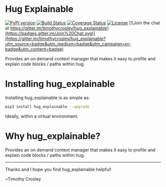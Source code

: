 Hug Explainable
===================

[![PyPI version](https://badge.fury.io/py/hug_explainable.svg)](http://badge.fury.io/py/hug_explainable)
[![Build Status](https://travis-ci.org/timothycrosley/hug_explainable.svg?branch=master)](https://travis-ci.org/timothycrosley/hug_explainable)
[![Coverage Status](https://coveralls.io/repos/timothycrosley/hug_explainable/badge.svg?branch=master&service=github)](https://coveralls.io/github/timothycrosley/hug_explainable?branch=master)
[![License](https://img.shields.io/github/license/mashape/apistatus.svg)](https://pypi.python.org/pypi/hug_explainable/)
[![Join the chat at https://gitter.im/timothycrosley/hug_explainable](https://badges.gitter.im/Join%20Chat.svg)](https://gitter.im/timothycrosley/hug_explainable?utm_source=badge&utm_medium=badge&utm_campaign=pr-badge&utm_content=badge)

Provides an on demand context manager that makes it easy to profile and explain code blocks / paths within hug.


Installing hug_explainable
===================

Installing hug_explainable is as simple as:

```bash
pip3 install hug_explainable --upgrade
```

Ideally, within a virtual environment.


Why hug_explainable?
===================

Provides an on demand context manager that makes it easy to profile and explain code blocks / paths within hug.

--------------------------------------------

Thanks and I hope you find hug_explainable helpful!

~Timothy Crosley
